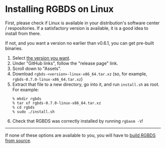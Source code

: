 
# Installing RGBDS on Linux

First, please check if Linux is available in your distribution's software center / respositories.
If a satisfactory version is available, it is a good idea to install from there.

If not, and you want a version no earlier than v0.6.1, you can get pre-built binaries.

1. Select [the version you want](/docs/).
2. Under "GitHub links", follow the "release page" link.
3. Scroll down to "Assets".
4. Download `rgbds-<version>-linux-x86_64.tar.xz` (so, for example, `rgbds-0.7.0-linux-x86_64.tar.xz`)
5. Extract that file to a new directory, go into it, and run `install.sh` as root. For example:
   ```console
   % mkdir rgbds
   % tar xf rgbds-0.7.0-linux-x86_64.tar.xz
   % cd rgbds
   % sudo ./install.sh
   ```
6. Check that RGBDS was correctly installed by running `rgbasm -V`!

---

If none of these options are available to you, you will have to [build RGBDS from source](source).
